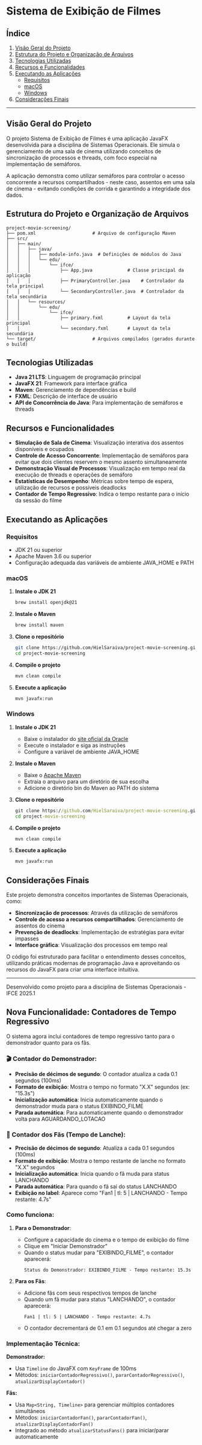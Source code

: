 # Sistema de Exibição de Filmes

## Índice

1. [Visão Geral do Projeto](#visão-geral-do-projeto)
2. [Estrutura do Projeto e Organização de Arquivos](#estrutura-do-projeto-e-organização-de-arquivos)
3. [Tecnologias Utilizadas](#tecnologias-utilizadas)
4. [Recursos e Funcionalidades](#recursos-e-funcionalidades)
5. [Executando as Aplicações](#executando-as-aplicações)
      - [Requisitos](#requisitos)
      - [macOS](#macos)
      - [Windows](#windows)
6. [Considerações Finais](#considerações-finais)

---

## Visão Geral do Projeto

O projeto Sistema de Exibição de Filmes é uma aplicação JavaFX desenvolvida para a disciplina de Sistemas Operacionais. Ele simula o gerenciamento de uma sala de cinema utilizando conceitos de sincronização de processos e threads, com foco especial na implementação de semáforos.

A aplicação demonstra como utilizar semáforos para controlar o acesso concorrente a recursos compartilhados - neste caso, assentos em uma sala de cinema - evitando condições de corrida e garantindo a integridade dos dados.

## Estrutura do Projeto e Organização de Arquivos

```
project-movie-screening/
├── pom.xml                     # Arquivo de configuração Maven
├── src/
│   ├── main/
│   │   ├── java/
│   │   │   ├── module-info.java  # Definições de módulos do Java
│   │   │   └── edu/
│   │   │       └── ifce/
│   │   │           ├── App.java             # Classe principal da aplicação
│   │   │           ├── PrimaryController.java    # Controlador da tela principal
│   │   │           └── SecondaryController.java  # Controlador da tela secundária
│   │   └── resources/
│   │       └── edu/
│   │           └── ifce/
│   │               ├── primary.fxml         # Layout da tela principal
│   │               └── secondary.fxml       # Layout da tela secundária
└── target/                     # Arquivos compilados (gerados durante o build)
```

## Tecnologias Utilizadas

- **Java 21 LTS**: Linguagem de programação principal
- **JavaFX 21**: Framework para interface gráfica
- **Maven**: Gerenciamento de dependências e build
- **FXML**: Descrição de interface de usuário
- **API de Concorrência do Java**: Para implementação de semáforos e threads

## Recursos e Funcionalidades

- **Simulação de Sala de Cinema**: Visualização interativa dos assentos disponíveis e ocupados
- **Controle de Acesso Concorrente**: Implementação de semáforos para evitar que dois clientes reservem o mesmo assento simultaneamente
- **Demonstração Visual de Processos**: Visualização em tempo real da execução de threads e operações de semáforo
- **Estatísticas de Desempenho**: Métricas sobre tempo de espera, utilização de recursos e possíveis deadlocks
- **Contador de Tempo Regressivo**: Indica o tempo restante para o início da sessão do filme

## Executando as Aplicações

### Requisitos

- JDK 21 ou superior
- Apache Maven 3.6 ou superior
- Configuração adequada das variáveis de ambiente JAVA_HOME e PATH

### macOS

1. **Instale o JDK 21**
   ```zsh
   brew install openjdk@21
   ```

2. **Instale o Maven**
   ```zsh
   brew install maven
   ```

3. **Clone o repositório**
   ```zsh
   git clone https://github.com/HielSaraiva/project-movie-screening.git
   cd project-movie-screening
   ```

4. **Compile o projeto**
   ```zsh
   mvn clean compile
   ```

5. **Execute a aplicação**
   ```zsh
   mvn javafx:run
   ```

### Windows

1. **Instale o JDK 21**
   - Baixe o instalador do [site oficial da Oracle](https://www.oracle.com/java/technologies/javase/jdk23-archive-downloads.html)
   - Execute o instalador e siga as instruções
   - Configure a variável de ambiente JAVA_HOME

2. **Instale o Maven**
   - Baixe o [Apache Maven](https://maven.apache.org/download.cgi)
   - Extraia o arquivo para um diretório de sua escolha
   - Adicione o diretório bin do Maven ao PATH do sistema

3. **Clone o repositório**
   ```cmd
   git clone https://github.com/HielSaraiva/project-movie-screening.git
   cd project-movie-screening
   ```

4. **Compile o projeto**
   ```cmd
   mvn clean compile
   ```

5. **Execute a aplicação**
   ```cmd
   mvn javafx:run
   ```

## Considerações Finais

Este projeto demonstra conceitos importantes de Sistemas Operacionais, como:

- **Sincronização de processos**: Através da utilização de semáforos
- **Controle de acesso a recursos compartilhados**: Gerenciamento de assentos do cinema
- **Prevenção de deadlocks**: Implementação de estratégias para evitar impasses
- **Interface gráfica**: Visualização dos processos em tempo real

O código foi estruturado para facilitar o entendimento desses conceitos, utilizando práticas modernas de programação Java e aproveitando os recursos do JavaFX para criar uma interface intuitiva.

---

Desenvolvido como projeto para a disciplina de Sistemas Operacionais - IFCE 2025.1

## Nova Funcionalidade: Contadores de Tempo Regressivo

O sistema agora inclui contadores de tempo regressivo tanto para o demonstrador quanto para os fãs.

### 🎬 Contador do Demonstrador:

- **Precisão de décimos de segundo**: O contador atualiza a cada 0.1 segundos (100ms)
- **Formato de exibição**: Mostra o tempo no formato "X.X" segundos (ex: "15.3s")
- **Inicialização automática**: Inicia automaticamente quando o demonstrador muda para o status EXIBINDO_FILME
- **Parada automática**: Para automaticamente quando o demonstrador volta para AGUARDANDO_LOTACAO

### 🍿 Contador dos Fãs (Tempo de Lanche):

- **Precisão de décimos de segundo**: Atualiza a cada 0.1 segundos (100ms)
- **Formato de exibição**: Mostra o tempo restante de lanche no formato "X.X" segundos
- **Inicialização automática**: Inicia quando o fã muda para status LANCHANDO
- **Parada automática**: Para quando o fã sai do status LANCHANDO
- **Exibição no label**: Aparece como "Fan1 | tl: 5 | LANCHANDO - Tempo restante: 4.7s"

### Como funciona:

1. **Para o Demonstrador**:
   - Configure a capacidade do cinema e o tempo de exibição do filme
   - Clique em "Iniciar Demonstrador"
   - Quando o status mudar para "EXIBINDO_FILME", o contador aparecerá:
     ```
     Status do Demonstrador: EXIBINDO_FILME - Tempo restante: 15.3s
     ```

2. **Para os Fãs**:
   - Adicione fãs com seus respectivos tempos de lanche
   - Quando um fã mudar para status "LANCHANDO", o contador aparecerá:
     ```
     Fan1 | tl: 5 | LANCHANDO - Tempo restante: 4.7s
     ```
   - O contador decrementará de 0.1 em 0.1 segundos até chegar a zero

### Implementação Técnica:

**Demonstrador:**
- Usa `Timeline` do JavaFX com `KeyFrame` de 100ms
- Métodos: `iniciarContadorRegressivo()`, `pararContadorRegressivo()`, `atualizarDisplayContador()`

**Fãs:**
- Usa `Map<String, Timeline>` para gerenciar múltiplos contadores simultâneos
- Métodos: `iniciarContadorFan()`, `pararContadorFan()`, `atualizarDisplayContadorFan()`
- Integrado ao método `atualizarStatusFans()` para iniciar/parar automaticamente
